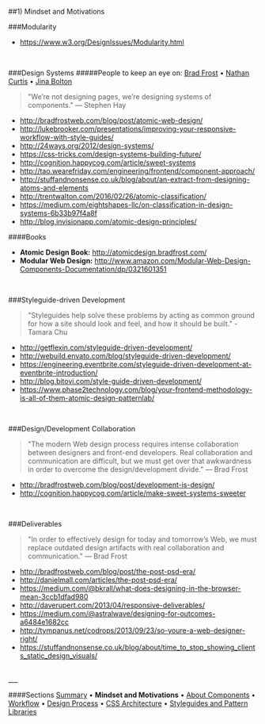 ##1) Mindset and Motivations

###Modularity
- https://www.w3.org/DesignIssues/Modularity.html


<br/>


###Design Systems
#####People to keep an eye on: [Brad Frost](http://bradfrost.com/) • [Nathan Curtis](http://www.eightshapes.com/nathan-curtis.html) • [Jina Bolton](http://jina.me/)

> "We’re not designing pages, we’re designing systems of components." — Stephen Hay  

- http://bradfrostweb.com/blog/post/atomic-web-design/
- http://lukebrooker.com/presentations/improving-your-responsive-workflow-with-style-guides/
- http://24ways.org/2012/design-systems/
- https://css-tricks.com/design-systems-building-future/
- http://cognition.happycog.com/article/sweet-systems
- http://tao.wearefriday.com/engineering/frontend/component-approach/
- http://stuffandnonsense.co.uk/blog/about/an-extract-from-designing-atoms-and-elements
- http://trentwalton.com/2016/02/26/atomic-classification/
- https://medium.com/eightshapes-llc/on-classification-in-design-systems-6b33b97f4a8f
- http://blog.invisionapp.com/atomic-design-principles/

####Books
- **Atomic Design Book:** http://atomicdesign.bradfrost.com/
- **Modular Web Design:** http://www.amazon.com/Modular-Web-Design-Components-Documentation/dp/0321601351


<br/>


###Styleguide-driven Development
> "Styleguides help solve these problems by acting as common ground for how a site should look and feel, and how it should be built." - Tamara Chu  

- http://getflexin.com/styleguide-driven-development/
- http://webuild.envato.com/blog/styleguide-driven-development/
- https://engineering.eventbrite.com/styleguide-driven-development-at-eventbrite-introduction/
- http://blog.bitovi.com/style-guide-driven-development/
- https://www.phase2technology.com/blog/your-frontend-methodology-is-all-of-them-atomic-design-patternlab/


</br>


###Design/Development Collaboration
> "The modern Web design process requires intense collaboration between designers and front-end developers. Real collaboration and communication are difficult, but we must get over that awkwardness in order to overcome the design/development divide." — Brad Frost  

- http://bradfrostweb.com/blog/post/development-is-design/
- http://cognition.happycog.com/article/make-sweet-systems-sweeter


</br>


###Deliverables
> "In order to effectively design for today and tomorrow’s Web, we must replace outdated design artifacts with real collaboration and communication." — Brad Frost  

- http://bradfrostweb.com/blog/post/the-post-psd-era/
- http://danielmall.com/articles/the-post-psd-era/
- https://medium.com/@bkrall/what-does-designing-in-the-browser-mean-3ccb1dfad980
- http://daverupert.com/2013/04/responsive-deliverables/
- https://medium.com/@astralwave/designing-for-outcomes-a6484e1682cc
- http://tympanus.net/codrops/2013/09/23/so-youre-a-web-designer-right/
- https://stuffandnonsense.co.uk/blog/about/time_to_stop_showing_clients_static_design_visuals/

<br/>
___

####Sections
[Summary](README.md) • **Mindset and Motivations** • [About Components](about-components.md) • [Workflow](workflow.md) • [Design Process](design-process.md) • [CSS Architecture](css-architecture.md) • [Styleguides and Pattern Libraries](styleguides-and-pattern-libraries.md)
